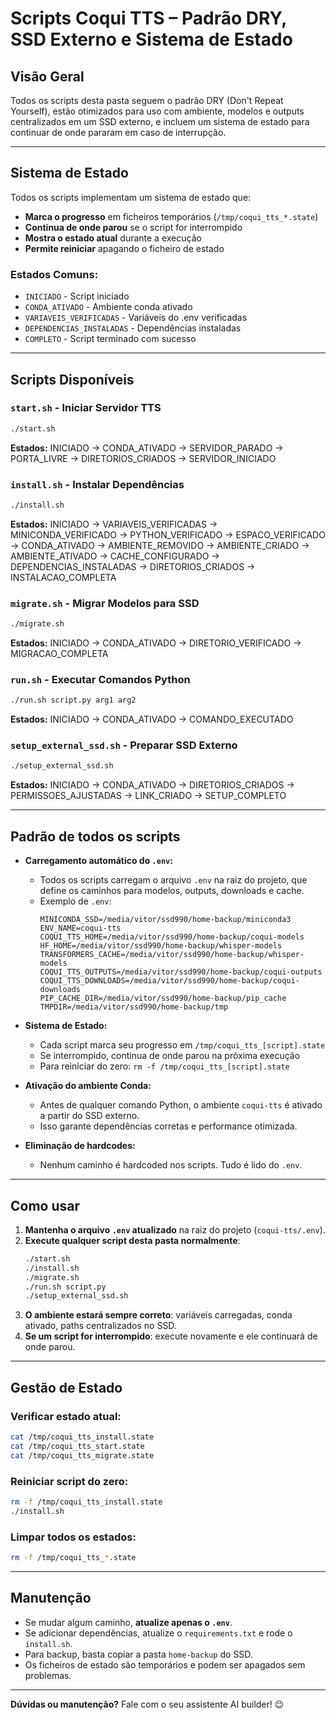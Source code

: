 # Scripts Coqui TTS – Padrão DRY, SSD Externo e Sistema de Estado

## Visão Geral

Todos os scripts desta pasta seguem o padrão DRY (Don't Repeat Yourself), estão otimizados para uso com ambiente, modelos e outputs centralizados em um SSD externo, e incluem um sistema de estado para continuar de onde pararam em caso de interrupção.

---

## Sistema de Estado

Todos os scripts implementam um sistema de estado que:
- **Marca o progresso** em ficheiros temporários (`/tmp/coqui_tts_*.state`)
- **Continua de onde parou** se o script for interrompido
- **Mostra o estado atual** durante a execução
- **Permite reiniciar** apagando o ficheiro de estado

### Estados Comuns:
- `INICIADO` - Script iniciado
- `CONDA_ATIVADO` - Ambiente conda ativado
- `VARIAVEIS_VERIFICADAS` - Variáveis do .env verificadas
- `DEPENDENCIAS_INSTALADAS` - Dependências instaladas
- `COMPLETO` - Script terminado com sucesso

---

## Scripts Disponíveis

### `start.sh` - Iniciar Servidor TTS
```bash
./start.sh
```
**Estados:** INICIADO → CONDA_ATIVADO → SERVIDOR_PARADO → PORTA_LIVRE → DIRETORIOS_CRIADOS → SERVIDOR_INICIADO

### `install.sh` - Instalar Dependências
```bash
./install.sh
```
**Estados:** INICIADO → VARIAVEIS_VERIFICADAS → MINICONDA_VERIFICADO → PYTHON_VERIFICADO → ESPACO_VERIFICADO → CONDA_ATIVADO → AMBIENTE_REMOVIDO → AMBIENTE_CRIADO → AMBIENTE_ATIVADO → CACHE_CONFIGURADO → DEPENDENCIAS_INSTALADAS → DIRETORIOS_CRIADOS → INSTALACAO_COMPLETA

### `migrate.sh` - Migrar Modelos para SSD
```bash
./migrate.sh
```
**Estados:** INICIADO → CONDA_ATIVADO → DIRETORIO_VERIFICADO → MIGRACAO_COMPLETA

### `run.sh` - Executar Comandos Python
```bash
./run.sh script.py arg1 arg2
```
**Estados:** INICIADO → CONDA_ATIVADO → COMANDO_EXECUTADO

### `setup_external_ssd.sh` - Preparar SSD Externo
```bash
./setup_external_ssd.sh
```
**Estados:** INICIADO → CONDA_ATIVADO → DIRETORIOS_CRIADOS → PERMISSOES_AJUSTADAS → LINK_CRIADO → SETUP_COMPLETO

---

## Padrão de todos os scripts

- **Carregamento automático do `.env`:**
  - Todos os scripts carregam o arquivo `.env` na raiz do projeto, que define os caminhos para modelos, outputs, downloads e cache.
  - Exemplo de `.env`:
    ```env
    MINICONDA_SSD=/media/vitor/ssd990/home-backup/miniconda3
    ENV_NAME=coqui-tts
    COQUI_TTS_HOME=/media/vitor/ssd990/home-backup/coqui-models
    HF_HOME=/media/vitor/ssd990/home-backup/whisper-models
    TRANSFORMERS_CACHE=/media/vitor/ssd990/home-backup/whisper-models
    COQUI_TTS_OUTPUTS=/media/vitor/ssd990/home-backup/coqui-outputs
    COQUI_TTS_DOWNLOADS=/media/vitor/ssd990/home-backup/coqui-downloads
    PIP_CACHE_DIR=/media/vitor/ssd990/home-backup/pip_cache
    TMPDIR=/media/vitor/ssd990/home-backup/tmp
    ```

- **Sistema de Estado:**
  - Cada script marca seu progresso em `/tmp/coqui_tts_[script].state`
  - Se interrompido, continua de onde parou na próxima execução
  - Para reiniciar do zero: `rm -f /tmp/coqui_tts_[script].state`

- **Ativação do ambiente Conda:**
  - Antes de qualquer comando Python, o ambiente `coqui-tts` é ativado a partir do SSD externo.
  - Isso garante dependências corretas e performance otimizada.

- **Eliminação de hardcodes:**
  - Nenhum caminho é hardcoded nos scripts. Tudo é lido do `.env`.

---

## Como usar

1. **Mantenha o arquivo `.env` atualizado** na raiz do projeto (`coqui-tts/.env`).
2. **Execute qualquer script desta pasta normalmente**:
   ```bash
   ./start.sh
   ./install.sh
   ./migrate.sh
   ./run.sh script.py
   ./setup_external_ssd.sh
   ```
3. **O ambiente estará sempre correto**: variáveis carregadas, conda ativado, paths centralizados no SSD.
4. **Se um script for interrompido**: execute novamente e ele continuará de onde parou.

---

## Gestão de Estado

### Verificar estado atual:
```bash
cat /tmp/coqui_tts_install.state
cat /tmp/coqui_tts_start.state
cat /tmp/coqui_tts_migrate.state
```

### Reiniciar script do zero:
```bash
rm -f /tmp/coqui_tts_install.state
./install.sh
```

### Limpar todos os estados:
```bash
rm -f /tmp/coqui_tts_*.state
```

---

## Manutenção

- Se mudar algum caminho, **atualize apenas o `.env`**.
- Se adicionar dependências, atualize o `requirements.txt` e rode o `install.sh`.
- Para backup, basta copiar a pasta `home-backup` do SSD.
- Os ficheiros de estado são temporários e podem ser apagados sem problemas.

---

**Dúvidas ou manutenção?**
Fale com o seu assistente AI builder! 😉 